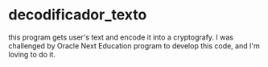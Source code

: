 # decodificador_texto
this program gets user's text and encode it into a cryptografy. I was challenged by Oracle Next Education program to develop this code, and I'm loving to do it. 

